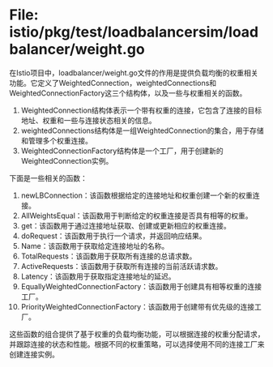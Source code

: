# File: istio/pkg/test/loadbalancersim/loadbalancer/weight.go

在Istio项目中，loadbalancer/weight.go文件的作用是提供负载均衡的权重相关功能。它定义了WeightedConnection，weightedConnections和WeightedConnectionFactory这三个结构体，以及一些与权重相关的函数。

1. WeightedConnection结构体表示一个带有权重的连接，它包含了连接的目标地址、权重和一些与连接状态相关的信息。
2. weightedConnections结构体是一组WeightedConnection的集合，用于存储和管理多个权重连接。
3. WeightedConnectionFactory结构体是一个工厂，用于创建新的WeightedConnection实例。

下面是一些相关的函数：

1. newLBConnection：该函数根据给定的连接地址和权重创建一个新的权重连接。
2. AllWeightsEqual：该函数用于判断给定的权重连接是否具有相等的权重。
3. get：该函数用于通过连接地址获取、创建或更新相应的权重连接。
4. doRequest：该函数用于执行一个请求，并返回响应结果。
5. Name：该函数用于获取给定连接地址的名称。
6. TotalRequests：该函数用于获取所有连接的总请求数。
7. ActiveRequests：该函数用于获取所有连接的当前活跃请求数。
8. Latency：该函数用于获取指定连接地址的延迟。
9. EquallyWeightedConnectionFactory：该函数用于创建具有相等权重的连接工厂。
10. PriorityWeightedConnectionFactory：该函数用于创建带有优先级的连接工厂。

这些函数的组合提供了基于权重的负载均衡功能，可以根据连接的权重分配请求，并跟踪连接的状态和性能。根据不同的权重策略，可以选择使用不同的连接工厂来创建连接实例。

